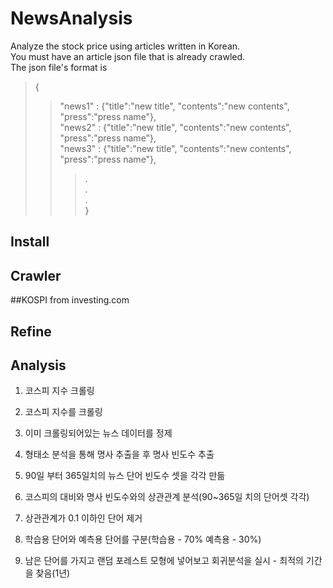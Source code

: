 NewsAnalysis
=============
Analyze the stock price using articles written in Korean.<br>
You must have an article json file that is already crawled.<br>
The json file's format is <br>
>{<br>
> >  "news1" : {"title":"new title", "contents":"new contents", "press":"press name"}, <br>
> >  "news2" : {"title":"new title", "contents":"new contents", "press":"press name"}, <br>
> >  "news3" : {"title":"new title", "contents":"new contents", "press":"press name"}, <br>
> > > . <br>
> > > . <br>
> > > . <br>
> }<br>

Install
-------------


Crawler
-------------
##KOSPI
from investing.com

Refine
-------------
Analysis
-------------


1. 코스피 지수 크롤링


1. 코스피 지수를 크롤링
2. 이미 크롤링되어있는 뉴스 데이터를 정제
3. 형태소 분석을 통해 명사 추출을 후 명사 빈도수 추출
4. 90일 부터 365일치의 뉴스 단어 빈도수 셋을 각각 만듦
5. 코스피의 대비와 명사 빈도수와의 상관관계 분석(90~365일 치의 단어셋 각각)
6. 상관관계가 0.1 이하인 단어 제거 
7. 학습용 단어와 예측용 단어를 구분(학습용 - 70% 예측용 - 30%)
8. 남은 단어를 가지고 랜덤 포레스트 모형에 넣어보고 회귀분석을 실시 - 최적의 기간을 찾음(1년)
